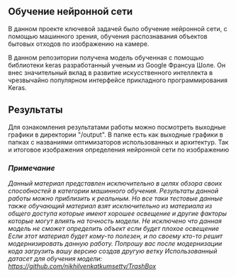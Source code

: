 
## Обучение нейронной сети

В данном проекте ключевой задачей было обучение нейронной сети, с помощью машинного зрения, обучения распознавания объектов бытовых отходов по изображению на камере.

В данном репозитории получена модель обученная с помощью библиотеки keras разработанный ученым из Google Франсуа Шоле. Он внес значительный вклад в развитие искусственного интеллекта в чрезвычайно популярном интерфейсе прикладного программирования Keras.

## Результаты

Для ознакомления результатами работы можно посмотреть выходные графики в директории "/output". В папке есть как выходные графики в папках с названиями оптимизаторов использованных и архитектур. Так и итоговое изображения определения нейронной сети по изображению

### _Примечание_

_Данный материал представлен исключительно в целях обзора своих способностей в категории машинного обучения. Результаты данной работы можно приблизить к реальным. Но все таки тестовые данные также обучающий материал взят исключительно из материала из общего доступа которые имеют хорошее освещение и другие факторы которые могут влиять на точность модели. Не исключено что данная модель не сможет определить объект если будет плохое освещение_
_Если этот материал будет кому-то полезен, и по своему кто-то решит модернизировать данную работу. Попрошу вас после модернизации кода загрузить вашу версию создав другую ветку_
_Использованный датасет для обучения модели: https://github.com/nikhilvenkatkumsetty/TrashBox_